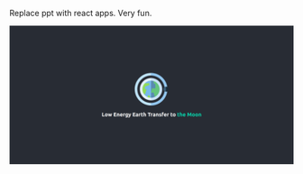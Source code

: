 Replace ppt with react apps. Very fun.

![pic alt](./2020-04-23-172804_1846x902_scrot.png "opt title")
